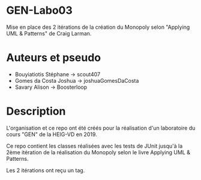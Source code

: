 # GEN-Labo03
Mise en place des 2 itérations de la création du Monopoly selon "Applying UML & Patterns" de Craig Larman.

# Auteurs et pseudo
- Bouyiatiotis Stéphane -> scout407
- Gomes da Costa Joshua -> joshuaGomesDaCosta
- Savary Alison         -> Boosterloop

# Description
L'organisation et ce repo ont été créés pour la réalisation d'un laboratoire du cours "GEN" de la HEIG-VD en 2019.


Ce repo contient les classes réalisées avec les tests de JUnit jusqu'à la 2ème itération de la réalisation du Monopoly selon le livre Applying UML & Patterns.


Les 2 itérations ont reçu un tag.
